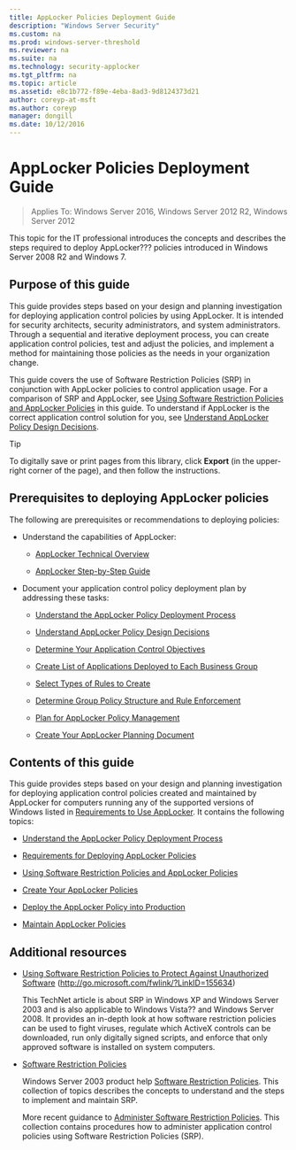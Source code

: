```yaml
---
title: AppLocker Policies Deployment Guide
description: "Windows Server Security"
ms.custom: na
ms.prod: windows-server-threshold
ms.reviewer: na
ms.suite: na
ms.technology: security-applocker
ms.tgt_pltfrm: na
ms.topic: article
ms.assetid: e8c1b772-f89e-4eba-8ad3-9d8124373d21
author: coreyp-at-msft
ms.author: coreyp
manager: dongill
ms.date: 10/12/2016
---
```

# AppLocker Policies Deployment Guide

>Applies To: Windows Server 2016, Windows Server 2012 R2, Windows Server 2012

This topic for the IT professional introduces the concepts and describes the steps required to deploy AppLocker??? policies introduced in  Windows Server 2008 R2  and  Windows 7.

## Purpose of this guide
This guide provides steps based on your design and planning investigation for deploying application control policies by using AppLocker. It is intended for security architects, security administrators, and system administrators. Through a sequential and iterative deployment process, you can create application control policies, test and adjust the policies, and implement a method for maintaining those policies as the needs in your organization change.

This guide covers the use of Software Restriction Policies (SRP) in conjunction with AppLocker policies to control application usage. For a comparison of SRP and AppLocker, see [Using Software Restriction Policies and AppLocker Policies](using-software-restriction-policies-and-applocker-policies.md) in this guide. To understand if AppLocker is the correct application control solution for you, see [Understand AppLocker Policy Design Decisions](../design/understand-applocker-policy-design-decisions.md).

> [!TIP]
> To digitally save or print pages from this library, click **Export** (in the upper-right corner of the page), and then follow the instructions.

## Prerequisites to deploying AppLocker policies
The following are prerequisites or recommendations to deploying policies:

-   Understand the capabilities of AppLocker:

    -   [AppLocker Technical Overview](https://technet.microsoft.com/en-us/library/ee424365(d=default,l=en-us,v=ws.10).aspx)

    -   [AppLocker Step-by-Step Guide](http://technet.microsoft.com/library/dd723686(v=ws.10).aspx)

-   Document your application control policy deployment plan by addressing these tasks:

    -   [Understand the AppLocker Policy Deployment Process](understand-the-applocker-policy-deployment-process.md)

    -   [Understand AppLocker Policy Design Decisions](../design/understand-applocker-policy-design-decisions.md)

    -   [Determine Your Application Control Objectives](../design/determine-your-application-control-objectives.md)

    -   [Create List of Applications Deployed to Each Business Group](../design/create-list-of-applications-deployed-to-each-business-group.md)

    -   [Select Types of Rules to Create](../design/select-types-of-rules-to-create.md)

    -   [Determine Group Policy Structure and Rule Enforcement](../design/determine-group-policy-structure-and-rule-enforcement.md)

    -   [Plan for AppLocker Policy Management](../design/plan-for-applocker-policy-management.md)

    -   [Create Your AppLocker Planning Document](../design/create-your-applocker-planning-document.md)

## Contents of this guide
This guide provides steps based on your design and planning investigation for deploying application control policies created and maintained by AppLocker for computers running any of the supported versions of Windows listed in [Requirements to Use AppLocker](../get-started/requirements-to-use-applocker.md). It contains the following topics:

-   [Understand the AppLocker Policy Deployment Process](understand-the-applocker-policy-deployment-process.md)

-   [Requirements for Deploying AppLocker Policies](requirements-for-deploying-applocker-policies.md)

-   [Using Software Restriction Policies and AppLocker Policies](using-software-restriction-policies-and-applocker-policies.md)

-   [Create Your AppLocker Policies](create-your-applocker-policies.md)

-   [Deploy the AppLocker Policy into Production](deploy-the-applocker-policy-into-production.md)

-   [Maintain AppLocker Policies](../manage/maintain-applocker-policies.md)

## Additional resources

-   [Using Software Restriction Policies to Protect Against Unauthorized Software](http://go.microsoft.com/fwlink/?LinkID=155634) (http://go.microsoft.com/fwlink/?LinkID=155634)

    This TechNet article is about SRP in Windows XP and Windows Server 2003 and is also applicable to Windows Vista?? and Windows Server 2008. It provides an in-depth look at how software restriction policies can be used to fight viruses, regulate which ActiveX controls can be downloaded, run only digitally signed scripts, and enforce that only approved software is installed on system computers.

-   [Software Restriction Policies](https://technet.microsoft.com/library/cc779607(v=ws.10).aspx)

    Windows Server 2003 product help [Software Restriction Policies](https://technet.microsoft.com/library/cc779607(v=ws.10).aspx). This collection of topics describes the concepts to understand and the steps to implement and maintain SRP.

    More recent guidance to [Administer Software Restriction Policies](http://technet.microsoft.com/library/hh994606.aspx). This collection contains procedures how to administer application control policies using Software Restriction Policies (SRP).


